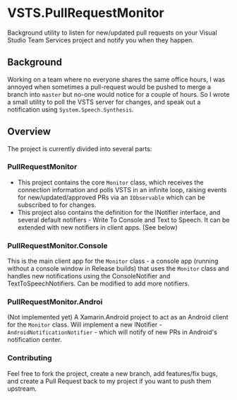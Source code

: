 # VSTS.PullRequestMonitor
Background utility to listen for new/updated pull requests on your Visual Studio Team Services project and notify you when they happen.

## Background
Working on a team where no everyone shares the same office hours, I was annoyed when sometimes a pull-request would be pushed to merge a branch into `master` but no-one would notice for a couple of hours. So I wrote a small utility to poll the VSTS server for changes, and speak out a notification using `System.Speech.Synthesis`. 

## Overview
The project is currently divided into several parts:
### PullRequestMonitor
* This project contains the core `Monitor` class, which receives the connection information and polls VSTS in an infinite loop, raising events for new/updated/approved PRs via an `IObservable` which can be subscribed to for changes.
* This project also contains the definition for the INotifier interface, and several default notifiers - Write To Console and Text to Speech. It can be extended with new notifiers in client apps. (See below)
### PullRequestMonitor.Console
This is the main client app for the `Monitor` class - a console app (running without a console window in Release builds) that uses the `Monitor` class and handles new notifications using the ConsoleNotifier and TextToSpeechNotifiers. Can be modified to add more notifiers.
### PullRequestMonitor.Androi
(Not implemented yet)
A Xamarin.Android project to act as an Android client for the `Monitor` class. Will implement a new INotifier - `AndroidNotificationNotifier` - which will notify of new PRs in Android's notification center.

### Contributing
Feel free to fork the project, create a new branch, add features/fix bugs, and create a Pull Request back to my project if you want to push them upstream.
